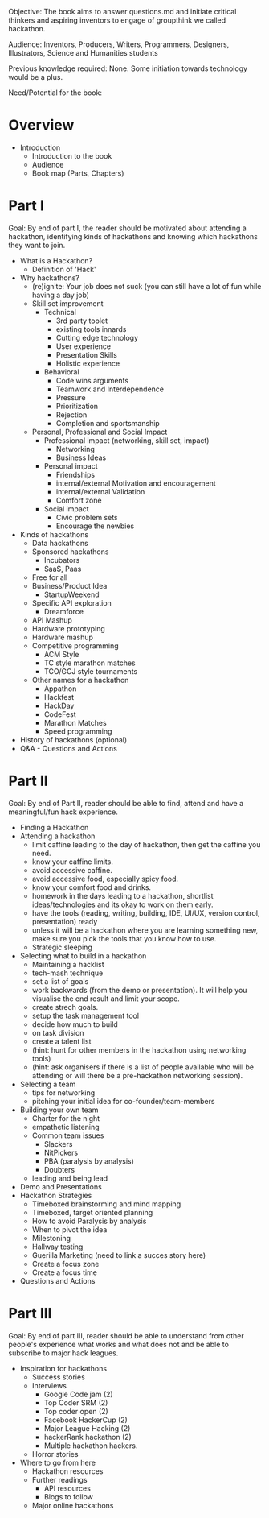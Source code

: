 Objective: The book aims to answer questions.md and initiate critical thinkers and aspiring inventors to engage of groupthink we called hackathon. 

Audience: Inventors, Producers, Writers, Programmers, Designers, Illustrators, Science and Humanities students

Previous knowledge required: None. Some initiation towards technology would be a plus.  

Need/Potential for the book:


# Overview
- Introduction
	- Introduction to the book
	- Audience
	- Book map (Parts, Chapters)
	
# Part I
Goal: By end of part I, the reader should be motivated about attending a hackathon, identifying kinds of hackathons and knowing which hackathons they want to join. 

- What is a Hackathon?
	- Definition of 'Hack'
- Why hackathons?
  - (re)ignite: Your job does not suck (you can still have a lot of fun while having a day job)
  - Skill set improvement
  	- Technical
  		- 3rd party toolet
  		- existing tools innards
  		- Cutting edge technology
  		- User experience
		- Presentation Skills  
  		- Holistic experience
  	- Behavioral
  		- Code wins arguments
  		- Teamwork and Interdependence
  		- Pressure
  		- Prioritization
  		- Rejection
  		- Completion and sportsmanship
  - Personal, Professional and Social Impact
  	- Professional impact (networking, skill set, impact)
  		- Networking
  		- Business Ideas
  	- Personal impact
		- Friendships
  		- internal/external Motivation and encouragement
  		- internal/external Validation
  		- Comfort zone
  	- Social impact
		- Civic problem sets
  		- Encourage the newbies
- Kinds of hackathons
	- Data hackathons
	- Sponsored hackathons
		- Incubators
		- SaaS, Paas
	- Free for all 
	- Business/Product Idea
		- StartupWeekend
	- Specific API exploration
		- Dreamforce
	- API Mashup
	- Hardware prototyping
	- Hardware mashup
	- Competitive programming
		- ACM Style
		- TC style marathon matches
		- TCO/GCJ style tournaments
	- Other names for a hackathon
		- Appathon
		- Hackfest
		- HackDay
		- CodeFest
		- Marathon Matches
		- Speed programming
- History of hackathons (optional)
- Q&A - Questions and Actions

# Part II
Goal: By end of Part II, reader should be able to find, attend and have a meaningful/fun hack experience.

- Finding a Hackathon
- Attending a hackathon
	- limit caffine leading to the day of hackathon, then get the caffine you need.
	- know your caffine limits. 
	- avoid accessive caffine. 
	- avoid accessive food, especially spicy food. 
	- know your comfort food and drinks. 
	- homework in the days leading to a hackathon, shortlist ideas/technologies and its okay to work on them early. 
	- have the tools (reading, writing, building, IDE, UI/UX, version control, presentation) ready
	- unless it will be a hackathon where you are learning something new, make sure you pick the tools that you know how to use. 
	- Strategic sleeping
- Selecting what to build in a hackathon
	- Maintaining a hacklist
	- tech-mash technique
	- set a list of goals
	- work backwards (from the demo or presentation). It will help you visualise the end result and limit your scope. 
	- create strech goals. 
	- setup the task management tool
	- decide how much to build
	- on task division
	- create a talent list
	- (hint: hunt for other members in the hackathon using networking tools)
	- (hint: ask organisers if there is a list of people available who will be attending or will there be a pre-hackathon networking session). 
- Selecting a team
	- tips for networking
	- pitching your initial idea for co-founder/team-members
- Building your own team
	- Charter for the night
	- empathetic listening
	- Common team issues
		- Slackers
		- NitPickers
		- PBA (paralysis by analysis)
		- Doubters
	- leading and being lead
- Demo and Presentations
- Hackathon Strategies
	- Timeboxed brainstorming and mind mapping
	- Timeboxed, target oriented planning
	- How to avoid Paralysis by analysis
	- When to pivot the idea
	- Milestoning
	- Hallway testing
	- Guerilla Marketing (need to link a succes story here)
	- Create a focus zone
	- Create a focus time 
- Questions and Actions

# Part III
Goal: By end of part III, reader should be able to understand from other people's experience what works and what does not and be able to subscribe to major hack leagues.
 
- Inspiration for hackathons
  - Success stories
  - Interviews
  	- Google Code jam (2)
	- Top Coder SRM (2)
	- Top coder open (2)
	- Facebook HackerCup (2)
	- Major League Hacking (2)
	- hackerRank hackathon (2)
	- Multiple hackathon hackers. 
  - Horror stories
- Where to go from here
  - Hackathon resources
  - Further readings
  	- API resources
	- Blogs to follow
  - Major online hackathons


